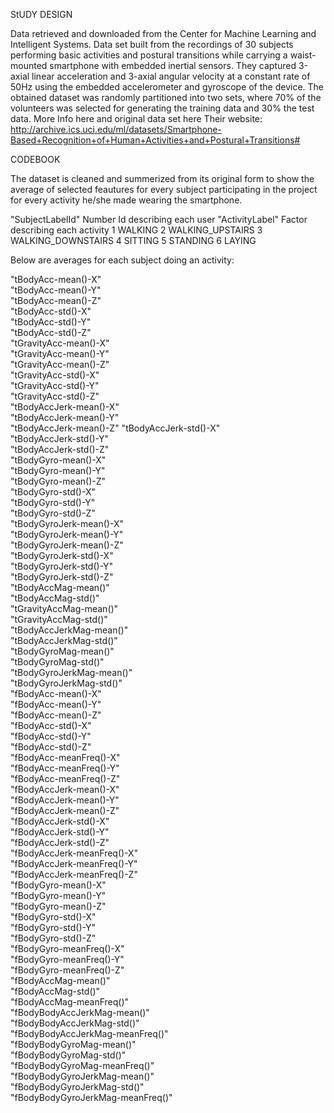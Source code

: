 StUDY DESIGN

Data retrieved and downloaded from the Center for Machine Learning and Intelligent Systems.
Data set built from the recordings of 30 subjects performing basic activities and postural transitions while carrying a waist-mounted smartphone with embedded inertial sensors.
They captured 3-axial linear acceleration and 3-axial angular velocity at a constant rate of 50Hz using the embedded accelerometer and gyroscope of the device.
The obtained dataset was randomly partitioned into two sets, where 70% of the volunteers was selected for generating the training data and 30% the test data.
More Info here and original data set here
Their website: http://archive.ics.uci.edu/ml/datasets/Smartphone-Based+Recognition+of+Human+Activities+and+Postural+Transitions#

CODEBOOK

The dataset is cleaned and summerized from its original form to show the average of selected feautures for every subject participating in the project for every activity he/she made wearing the smartphone. 


"SubjectLabelId" 
        Number Id describing each user 
"ActivityLabel" 
        Factor describing each activity
        1 WALKING
        2 WALKING_UPSTAIRS
        3 WALKING_DOWNSTAIRS
        4 SITTING
        5 STANDING
        6 LAYING

Below are averages for each subject doing an activity:
        
"tBodyAcc-mean()-X"               
"tBodyAcc-mean()-Y"              
"tBodyAcc-mean()-Z"               
"tBodyAcc-std()-X"               
"tBodyAcc-std()-Y"               
"tBodyAcc-std()-Z"               
"tGravityAcc-mean()-X"            
"tGravityAcc-mean()-Y"            
"tGravityAcc-mean()-Z"           
"tGravityAcc-std()-X"            
"tGravityAcc-std()-Y"            
"tGravityAcc-std()-Z"             
"tBodyAccJerk-mean()-X"           
"tBodyAccJerk-mean()-Y"          
"tBodyAccJerk-mean()-Z"
"tBodyAccJerk-std()-X"            
"tBodyAccJerk-std()-Y"            
"tBodyAccJerk-std()-Z"           
"tBodyGyro-mean()-X"             
"tBodyGyro-mean()-Y"              
"tBodyGyro-mean()-Z"              
"tBodyGyro-std()-X"              
"tBodyGyro-std()-Y"               
"tBodyGyro-std()-Z"               
"tBodyGyroJerk-mean()-X"          
"tBodyGyroJerk-mean()-Y"         
"tBodyGyroJerk-mean()-Z"          
"tBodyGyroJerk-std()-X"           
"tBodyGyroJerk-std()-Y"           
"tBodyGyroJerk-std()-Z"          
"tBodyAccMag-mean()"              
"tBodyAccMag-std()"               
"tGravityAccMag-mean()"           
"tGravityAccMag-std()"           
"tBodyAccJerkMag-mean()"          
"tBodyAccJerkMag-std()"           
"tBodyGyroMag-mean()"             
"tBodyGyroMag-std()"             
"tBodyGyroJerkMag-mean()"         
"tBodyGyroJerkMag-std()"          
"fBodyAcc-mean()-X"               
"fBodyAcc-mean()-Y"              
"fBodyAcc-mean()-Z"              
"fBodyAcc-std()-X"                
"fBodyAcc-std()-Y"                
"fBodyAcc-std()-Z"               
"fBodyAcc-meanFreq()-X"           
"fBodyAcc-meanFreq()-Y"           
"fBodyAcc-meanFreq()-Z"           
"fBodyAccJerk-mean()-X"          
"fBodyAccJerk-mean()-Y"           
"fBodyAccJerk-mean()-Z"          
"fBodyAccJerk-std()-X"            
"fBodyAccJerk-std()-Y"           
"fBodyAccJerk-std()-Z"            
"fBodyAccJerk-meanFreq()-X"      
"fBodyAccJerk-meanFreq()-Y"       
"fBodyAccJerk-meanFreq()-Z"      
"fBodyGyro-mean()-X"              
"fBodyGyro-mean()-Y"              
"fBodyGyro-mean()-Z"              
"fBodyGyro-std()-X"              
"fBodyGyro-std()-Y"               
"fBodyGyro-std()-Z"               
"fBodyGyro-meanFreq()-X"          
"fBodyGyro-meanFreq()-Y"         
"fBodyGyro-meanFreq()-Z"         
"fBodyAccMag-mean()"             
"fBodyAccMag-std()"               
"fBodyAccMag-meanFreq()"         
"fBodyBodyAccJerkMag-mean()"      
"fBodyBodyAccJerkMag-std()"       
"fBodyBodyAccJerkMag-meanFreq()"  
"fBodyBodyGyroMag-mean()"        
"fBodyBodyGyroMag-std()"     
"fBodyBodyGyroMag-meanFreq()"     
"fBodyBodyGyroJerkMag-mean()"     
"fBodyBodyGyroJerkMag-std()"     
"fBodyBodyGyroJerkMag-meanFreq()"